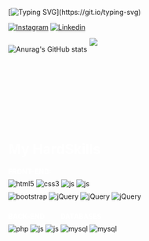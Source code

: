 [![Typing SVG](https://readme-typing-svg.demolab.com?font=Fira+Code&pause=1000&color=71006af13BF7&width=435&height=45px&lines=Hello,+I'm+Bruno!)](https://git.io/typing-svg)

<!-- [![Typing SVG](https://readme-typing-svg.demolab.com?font=Fira+Code&pause=1000&color=71006af13BF7&width=435&height=40px&lines=Web+Development+Full+Stack)](https://git.io/typing-svg) -->

[![Instagram](https://img.shields.io/badge/Instagram-0077B5?style=for-the-badge&logo=instagram&logoColor=white)](https://www.instagram.com/bruno_i79/)
[![Linkedin](https://img.shields.io/badge/LinkedIn-0077B5?style=for-the-badge&logo=linkedin&logoColor=white)](https://www.linkedin.com/in/brunoismael/)

<div style="display: flex; height: 180px">

![Anurag's GitHub stats](https://github-readme-stats.vercel.app/api?username=Burnninel&show_icons=true&theme=transparent)

<div style="margin-left: 5px;">
    <img src="https://github-readme-stats-git-main-rafaelalexandrino.vercel.app/api/top-langs/?username=Burnninel&show_icons=true&theme=transparent&layout=compact" />
</div>

</div>

<!-- ![Snake animation](https://github.com/Burnninel/Burnninel/blob/main/github-user-contribution.svg) -->

<h1 style="color: #fff; margin-top: 30px; margin-bottom: 0px;">My HardSkills</h1>

<div style="margin-bottom: 4px">
<h4 style="color: #fff; margin-bottom: 8px; text-transform: uppercase">Front-end:</h4>
    <img align="center" alt="html5" style="margin-bottom: 5px;" src="https://img.shields.io/badge/HTML5-E34F26?style=for-the-badge&logo=html5&logoColor=white"></img>
    <img align="center" alt="css3" style="margin-bottom: 5px" src="https://img.shields.io/badge/CSS3-1572B6?style=for-the-badge&logo=css3&logoColor=white"></img>
    <img align="center" alt="js" style="margin-bottom: 5px" src="https://img.shields.io/badge/JavaScript-F7DF1E?style=for-the-badge&logo=javascript&logoColor=black"></img>
    <img align="center" alt="js" style="margin-bottom: 5px" src="https://img.shields.io/badge/REACT-35495E?style=for-the-badge&logo=react&logoColor=61DAFB"></img>
</div>

<div style="margin-top: 4px">
    <img align="center" alt="bootstrap" style="margin-bottom: 5px" src="https://img.shields.io/badge/Bootstrap-563D7C?style=for-the-badge&logo=bootstrap&logoColor=white"></img>
    <img align="center" alt="jQuery" style="margin-bottom: 5px" src="https://img.shields.io/badge/jQuery-0769AD?style=for-the-badge&logo=jquery&logoColor=white"></img>
    <img align="center" alt="jQuery" style="margin-bottom: 5px" src="https://img.shields.io/badge/sass-CC6699?style=for-the-badge&logo=sass&logoColor=white"></img>
    <img align="center" alt="jQuery" style="margin-bottom: 5px" src="https://img.shields.io/badge/tailwind-38B2AC?style=for-the-badge&logo=tailwindcss&logoColor=white"></img>
</div>
 
<div style="display: inline-block">
    <h4 style="color: #fff; margin-bottom: 8px; text-transform: uppercase">Back-end</h4>
    <img align="center" alt="php" style="margin-bottom: 5px" src="https://img.shields.io/badge/PHP-777BB4?style=for-the-badge&logo=php&logoColor=white"></img>
    <img align="center" alt="js" style="margin-bottom: 5px" src="https://img.shields.io/badge/NODE-43853D?style=for-the-badge&logo=node.js&logoColor=white"></img>
    <img align="center" alt="js" style="margin-bottom: 5px" src="https://img.shields.io/badge/TYPESCRIPT-007ACC?style=for-the-badge&logo=typescript&logoColor=white"></img>
</div>

<div style="display: inline-block;">
    <h4 style="color: #fff; margin-bottom: 8px; text-transform: uppercase">Databases</h4>
    <img align="center" alt="mysql" style="margin-bottom: 5px" src="https://img.shields.io/badge/MySQL-00000F?style=for-the-badge&logo=mysql&logoColor=white"></img>
    <img align="center" alt="mysql" style="margin-bottom: 5px" src="https://img.shields.io/badge/MONGODB-4EA94B?style=for-the-badge&logo=mongodb&logoColor=white"></img>
</div>
